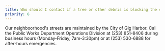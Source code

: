 ```yaml
---
title: Who should I contact if a tree or other debris is blocking the street?
priority: 6
---
```


Our neighboorhood's streets are maintained by the City of Gig Harbor. Call the Public Works Department Operations Division at (253) 851-8406 during business hours (Monday-Friday, 7am-3:30pm) or at (253) 530-6888 for after-hours emergencies.
